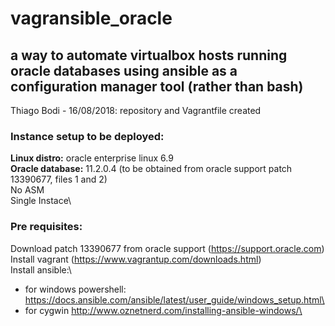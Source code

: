 # vagransible_oracle
## a way to automate virtualbox hosts running oracle databases using ansible as a configuration manager tool (rather than bash)
Thiago Bodi - 16/08/2018: repository and Vagrantfile created

### Instance setup to be deployed:
**Linux distro:** oracle enterprise linux 6.9\
**Oracle database:** 11.2.0.4 (to be obtained from oracle support patch 13390677, files 1 and 2)\
No ASM\
Single Instace\

### Pre requisites:
Download patch 13390677 from oracle support (https://support.oracle.com)\
Install vagrant (https://www.vagrantup.com/downloads.html)\
Install ansible:\
- for windows powershell: https://docs.ansible.com/ansible/latest/user_guide/windows_setup.html\
- for cygwin http://www.oznetnerd.com/installing-ansible-windows/\
